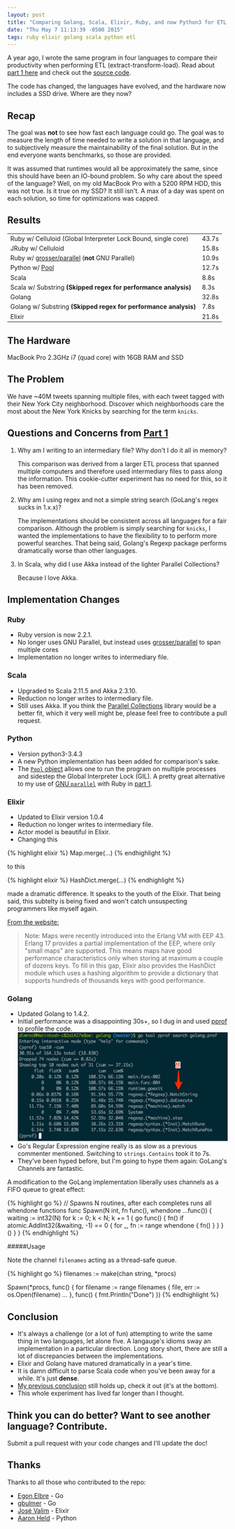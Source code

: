 ```yaml
---
layout: post
title: "Comparing Golang, Scala, Elixir, Ruby, and now Python3 for ETL: Part 2"
date: "Thu May 7 11:13:39 -0500 2015"
tags: ruby elixir golang scala python etl
---
```


A year ago, I wrote the same program in four languages to compare their productivity when performing ETL (extract-transform-load).
Read about [part 1 here](/2014/09/29/etl-language-showdown/) and check out the [source code](https://github.com/dimroc/etl-language-comparison).

The code has changed, the languages have evolved, and the hardware now includes a SSD drive. Where are they now?

## Recap

The goal was **not** to see how fast each language could go. The goal was to measure the length of time needed to
write a solution in that language, and to subjectively measure the maintainability of the final solution.
But in the end everyone wants benchmarks, so those are provided.

It was assumed that runtimes would all be approximately the same, since this should have been an IO-bound problem. So why
care about the speed of the language? Well, on my old MacBook Pro with a 5200 RPM HDD, this was not true. Is it true on my SSD?
It still isn't. A max of a day was spent on each solution, so time for optimizations was capped.

## Results

<table>
  <tr>
    <td>Ruby w/ Celluloid (Global Interpreter Lock Bound, single core)</td>
    <td>43.7s</td>
  </tr>

  <tr>
    <td>JRuby w/ Celluloid</td>
    <td>15.8s</td>
  </tr>

  <tr>
    <td>Ruby w/ <a href="https://github.com/grosser/parallel" target="_blank">grosser/parallel</a> (<b>not</b> GNU Parallel)</td>
    <td>10.9s</td>
  </tr>

  <tr>
    <td>Python w/ <a href="https://docs.python.org/2/library/multiprocessing.html" target="_blank">Pool</a></td>
    <td>12.7s</td>
  </tr>

  <tr>
    <td>Scala</td>
    <td>8.8s</td>
  </tr>

  <tr>
    <td>Scala w/ Substring <b>(Skipped regex for performance analysis)</b></td>
    <td>8.3s</td>
  </tr>

  <tr>
    <td>Golang</td>
    <td>32.8s</td>
  </tr>

  <tr>
    <td>Golang w/ Substring <b>(Skipped regex for performance analysis)</b></td>
    <td>7.8s</td>
  </tr>

  <tr>
    <td>Elixir</td>
    <td>21.8s</td>
  </tr>
</table>

<!--more-->

## The Hardware

MacBook Pro 2.3GHz i7 (quad core) with 16GB RAM and SSD

## The Problem

We have ~40M tweets spanning multiple files, with each tweet tagged with their New York City neighborhood. Discover which
neighborhoods care the most about the New York Knicks by searching for the term `knicks`.

## Questions and Concerns from [Part 1](/2014/09/29/etl-language-showdown/)

1. Why am I writing to an intermediary file? Why don't I do it all in memory?

    This comparison was derived from a larger ETL process that spanned multiple computers and therefore
    used intermediary files to pass along the information. This cookie-cutter experiment has no need for this,
    so it has been removed.

2. Why am I using regex and not a simple string search (GoLang's regex sucks in 1.x.x)?

    The implementations should be consistent across all languages for a fair comparison. Although
    the problem is simply searching for `knicks`, I wanted the implementations to have the flexibility to
    to perform more powerful searches. That being said, Golang's Regexp package performs dramatically worse than other languages.

3. In Scala, why did I use Akka instead of the lighter Parallel Collections?

    Because I love Akka.

## Implementation Changes

### Ruby
- Ruby version is now 2.2.1.
- No longer uses GNU Parallel, but instead uses [grosser/parallel](https://github.com/grosser/parallel) to span multiple cores
- Implementation no longer writes to intermediary file.

### Scala
- Upgraded to Scala 2.11.5 and Akka 2.3.10.
- Reduction no longer writes to intermediary file.
- Still uses Akka. If you think the [Parallel Collections](http://docs.scala-lang.org/overviews/parallel-collections/overview.html) library would be a better fit,
which it very well might be, please feel free to contribute a pull request.

### Python
- Version python3-3.4.3
- A new Python implementation has been added for comparison's sake.
- The [`Pool` object](https://docs.python.org/2/library/multiprocessing.html) allows one to run the program on multiple processes and sidestep the Global Interpreter Lock (GIL).
    A pretty great alternative to my use of [GNU `parallel`](http://www.gnu.org/software/parallel/) with Ruby in [part 1](/2014/09/29/etl-language-showdown/).

### Elixir
- Updated to Elixir version 1.0.4
- Reduction no longer writes to intermediary file.
- Actor model is beautiful in Elixir.
- Changing this

{% highlight elixir %}
Map.merge(...)
{% endhighlight %}

to this

{% highlight elixir %}
HashDict.merge(...)
{% endhighlight %}

made a dramatic difference. It speaks to the youth of the Elixir. That being said, this subtelty is being fixed
and won't catch unsuspecting programmers like myself again.

[From the website:](http://elixir-lang.org/getting-started/maps-and-dicts.html#maps)

> Note: Maps were recently introduced into the Erlang VM with EEP 43. Erlang 17 provides a partial implementation of the EEP, where only "small maps" are supported. This means maps have good performance characteristics only when storing at maximum a couple of dozens keys. To fill in this gap, Elixir also provides the HashDict module which uses a hashing algorithm to provide a dictionary that supports hundreds of thousands keys with good performance.

### Golang

- Updated Golang to 1.4.2.
- Initial performance was a disappointing 30s+, so I dug in and used [pprof](http://blog.golang.org/profiling-go-programs) to profile the code.
    ![Golang Profiling](/public/images/etlGolangRegexp.jpg)
- Go's Regular Expression engine really is as slow as a previous commenter mentioned. Switching to `strings.Contains` took it to 7s.
- They've been hyped before, but I'm going to hype them again: GoLang's Channels are fantastic.

A modification to the GoLang implementation liberally uses channels as a FIFO queue to great effect:

{% highlight go %}
// Spawns N routines, after each completes runs all whendone functions
func Spawn(N int, fn func(), whendone ...func()) {
  waiting := int32(N)
  for k := 0; k < N; k += 1 {
    go func() {
      fn()
      if atomic.AddInt32(&waiting, -1) == 0 {
        for _, fn := range whendone {
          fn()
        }
      }
    }()
  }
}
{% endhighlight %}

#####Usage

Note the channel `filenames` acting as a thread-safe queue.

{% highlight go %}
filenames := make(chan string, *procs)

Spawn(*procs, func() {
  for filename := range filenames {
    file, err := os.Open(filename)
    ...
}, func() { fmt.Println("Done") })
{% endhighlight %}

## Conclusion

- It's always a challenge (or a lot of fun) attempting to write the same thing in two languages, let alone five.
A langauge's idioms sway an implementation in a particular direction. Long story short, there are still a lot of discrepancies between the implementations.
- Elixir and Golang have matured dramatically in a year's time.
- It is damn difficult to parse Scala code when you've been away for a while. It's just **dense**.
- [My previous conclusion](/2014/09/29/etl-language-showdown/) still holds up, check it out (it's at the bottom).
- This whole experiment has lived far longer than I thought.

## Think you can do better? Want to see another language? Contribute.

Submit a pull request with your code changes and I'll update the doc!

## Thanks

Thanks to all those who contributed to the repo:

- [Egon Elbre](https://github.com/egonelbre) - Go
- [gbulmer](https://github.com/gbulmer) - Go
- [José Valim](https://github.com/josevalim) - Elixir
- [Aaron Held](https://github.com/aheld) - Python

